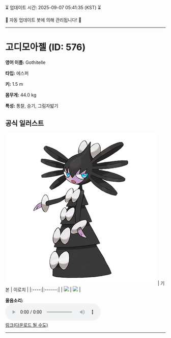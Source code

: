 
⏳ 업데이트 시간: 2025-09-07 05:41:35 (KST) ⏳

🤖 자동 업데이트 봇에 의해 관리됩니다! 🤖

---

# 고디모아젤 (ID: 576)
**영어 이름:** Gothitelle

**타입:** 에스퍼

**키:** 1.5 m

**몸무게:** 44.0 kg

**특성:** 통찰, 승기, 그림자밟기

## 공식 일러스트
![](https://raw.githubusercontent.com/PokeAPI/sprites/master/sprites/pokemon/other/official-artwork/576.png)
| 기본 | 이로치 |
|:----:|:------:|
| <img src="http://play.pokemonshowdown.com/sprites/ani/gothitelle.gif" width="200"> | <img src="http://play.pokemonshowdown.com/sprites/ani-shiny/gothitelle.gif" width="200"> |

**울음소리:**<br><audio controls src="https://raw.githubusercontent.com/PokeAPI/cries/main/cries/pokemon/latest/576.ogg"></audio><br> [링크(다운로드 될 수도)](https://raw.githubusercontent.com/PokeAPI/cries/main/cries/pokemon/latest/576.ogg)


---
